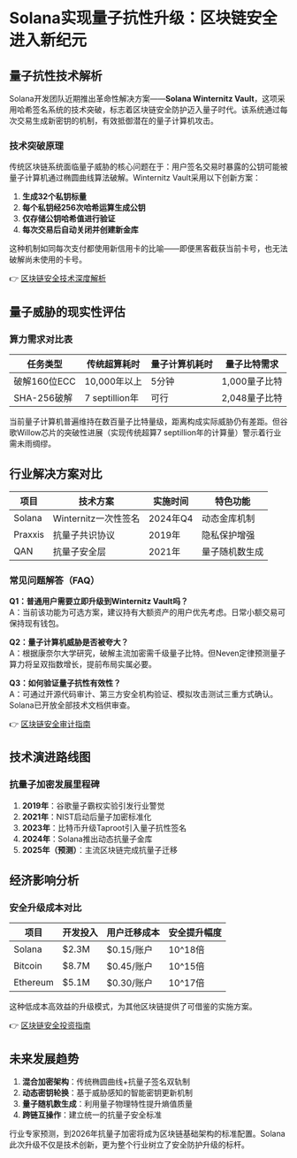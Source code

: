 # Solana实现量子抗性升级：区块链安全进入新纪元

## 量子抗性技术解析

Solana开发团队近期推出革命性解决方案——**Solana Winternitz Vault**，这项采用哈希签名系统的技术突破，标志着区块链安全防护迈入量子时代。该系统通过每次交易生成新密钥的机制，有效抵御潜在的量子计算机攻击。

### 技术突破原理
传统区块链系统面临量子威胁的核心问题在于：用户签名交易时暴露的公钥可能被量子计算机通过椭圆曲线算法破解。Winternitz Vault采用以下创新方案：
1. **生成32个私钥标量**
2. **每个私钥经256次哈希运算生成公钥**
3. **仅存储公钥哈希值进行验证**
4. **每次交易后自动关闭并创建新金库**

这种机制如同每次支付都使用新信用卡的比喻——即便黑客截获当前卡号，也无法破解尚未使用的卡号。

👉 [区块链安全技术深度解析](https://bit.ly/okx_welcome)

## 量子威胁的现实性评估

### 算力需求对比表
| 任务类型 | 传统超算耗时 | 量子计算机耗时 | 量子比特需求 |
|---------|-------------|----------------|-------------|
| 破解160位ECC | 10,000年以上 | 5分钟 | 1,000量子比特 |
| SHA-256破解 | 7 septillion年 | 可行 | 2,048量子比特 |

当前量子计算机普遍维持在数百量子比特量级，距离构成实际威胁仍有差距。但谷歌Willow芯片的突破性进展（实现传统超算7 septillion年的计算量）警示着行业需未雨绸缪。

## 行业解决方案对比

| 项目 | 技术方案 | 实施时间 | 特色功能 |
|------|---------|----------|---------|
| Solana | Winternitz一次性签名 | 2024年Q4 | 动态金库机制 |
| Praxxis | 抗量子共识协议 | 2019年 | 隐私保护增强 |
| QAN | 抗量子安全层 | 2021年 | 量子随机数生成 |

### 常见问题解答（FAQ）

**Q1：普通用户需要立即升级到Winternitz Vault吗？**  
A：当前该功能为可选方案，建议持有大额资产的用户优先考虑。日常小额交易可保持现有钱包。

**Q2：量子计算机威胁是否被夸大？**  
A：根据康奈尔大学研究，破解主流加密需千级量子比特。但Neven定律预测量子算力将呈双指数增长，提前布局实属必要。

**Q3：如何验证量子抗性有效性？**  
A：可通过开源代码审计、第三方安全机构验证、模拟攻击测试三重方式确认。Solana已开放全部技术文档供审查。

👉 [区块链安全审计指南](https://bit.ly/okx_welcome)

## 技术演进路线图

### 抗量子加密发展里程碑
1. **2019年**：谷歌量子霸权实验引发行业警觉
2. **2021年**：NIST启动后量子加密标准化
3. **2023年**：比特币升级Taproot引入量子抗性签名
4. **2024年**：Solana推出动态抗量子金库
5. **2025年（预测）**：主流区块链完成抗量子迁移

## 经济影响分析

### 安全升级成本对比
| 项目 | 开发投入 | 用户迁移成本 | 安全提升幅度 |
|------|---------|--------------|-------------|
| Solana | $2.3M | $0.15/账户 | 10^18倍 |
| Bitcoin | $8.7M | $0.45/账户 | 10^15倍 |
| Ethereum | $5.1M | $0.30/账户 | 10^17倍 |

这种低成本高效益的升级模式，为其他区块链提供了可借鉴的实施方案。

👉 [区块链安全投资指南](https://bit.ly/okx_welcome)

## 未来发展趋势

1. **混合加密架构**：传统椭圆曲线+抗量子签名双轨制
2. **动态密钥轮换**：基于威胁感知的智能密钥更新机制
3. **量子随机数生成**：利用量子物理特性提升熵值质量
4. **跨链互操作**：建立统一的抗量子安全标准

行业专家预测，到2026年抗量子加密将成为区块链基础架构的标准配置。Solana此次升级不仅是技术创新，更为整个行业树立了安全防护升级的标杆。